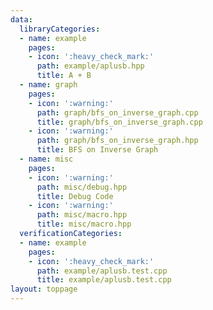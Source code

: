 ```yaml
---
data:
  libraryCategories:
  - name: example
    pages:
    - icon: ':heavy_check_mark:'
      path: example/aplusb.hpp
      title: A + B
  - name: graph
    pages:
    - icon: ':warning:'
      path: graph/bfs_on_inverse_graph.cpp
      title: graph/bfs_on_inverse_graph.cpp
    - icon: ':warning:'
      path: graph/bfs_on_inverse_graph.hpp
      title: BFS on Inverse Graph
  - name: misc
    pages:
    - icon: ':warning:'
      path: misc/debug.hpp
      title: Debug Code
    - icon: ':warning:'
      path: misc/macro.hpp
      title: misc/macro.hpp
  verificationCategories:
  - name: example
    pages:
    - icon: ':heavy_check_mark:'
      path: example/aplusb.test.cpp
      title: example/aplusb.test.cpp
layout: toppage
---
```

